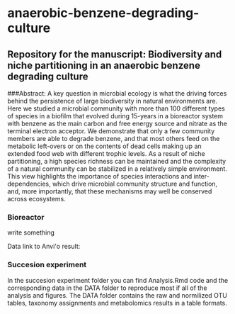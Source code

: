 # anaerobic-benzene-degrading-culture
## Repository for the manuscript: Biodiversity and niche partitioning in an anaerobic benzene degrading culture
###Abstract:
A key question in microbial ecology is what the driving forces behind the persistence of large biodiversity in natural environments are. Here we studied a microbial community with more than 100 different types of species in a biofilm that evolved during 15-years in a bioreactor system with benzene as the main carbon and free energy source and nitrate as the terminal electron acceptor. We demonstrate that only a few community members are able to degrade benzene, and that most others feed on the metabolic left-overs or on the contents of dead cells making up an extended food web with different trophic levels. As a result of niche partitioning, a high species richness can be maintained and the complexity of a natural community can be stabilized in a relatively simple environment. This view highlights the importance of species interactions and inter-dependencies, which drive microbial community structure and function, and, more importantly, that these mechanisms may well be conserved across ecosystems.

### Bioreactor
write something

Data link to Anvi'o result: 

### Succesion experiment
In the succesion experiment folder you can find Analysis.Rmd code and the corresponding data in the DATA folder to reproduce most if all of the analysis and figures. The DATA folder contains the raw and normilized OTU tables, taxonomy assignments and metabolomics results in a table formats.





